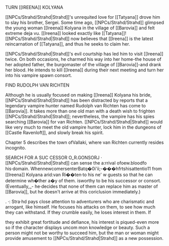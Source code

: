 TURN [[IREENA]] KOLYANA

[[NPCs/Strahd/Strahd|Strahd]]'s unrequited love for [[Tatyana]] drove him to slay his brother, Sergei. Some time ago, [[NPCs/Strahd/Strahd]] glimpsed the young woman [[Ireena]] Kolyana in the village of [[Barovia]] and felt extreme deja vu. [[Ireena]] looked exactly like [[Tatyana]]! [[NPCs/Strahd/Strahd|Strahd]] now believes that [[Ireena]] is the latest reincarnation of [[Tatyana]], and thus he seeks to claim her.

[[NPCs/Strahd/Strahd|Strahd]]'s evil courtship has led him to visit [[Ireena]] twice. On both occasions, he charmed his way into her home-the house of her adopted father, the burgomaster of the village of [[Barovia]]-and drank her blood. He intends to kill [[Ireena]] during their next meeting and turn her into his vampire spawn consort.

FIND RUDOLPH VAN RICHTEN

Although he is usually focused on making [[Ireena]] Kolyana his bride, [[NPCs/Strahd/Strahd|Strahd]] has been distracted by reports that a legendary vampire hunter named Rudolph van Richten has come to [[Barovia]]. It takes more than one old man with a death wish to frighten [[NPCs/Strahd/Strahd|Strahd]]; nevertheless, the vampire has his spies searching [[Barovia]] for van Richten. [[NPCs/Strahd/Strahd|Strahd]] would like very much to meet the old vampire hunter, lock him in the dungeons of [[Castle Ravenloft]], and slowly break his spirit.

Chapter 5 describes the town ofVallaki, where van Richten currently resides incognito.

SEARCH FOR A SUC CESSOR O_R.GONSORJ ·  
[[NPCs/Strahd/Strahd|Strahd]] can sense the a:rrival ofoew.bloodfo his·domain. WhennewcomersenterBatq�0i'ii;-���hfrtshisattentio11 from [[Ireena]] Kolyana arid:van Ri��ten·to his ne' w guests so that he can determine wh�ther a�y of them. isworthy to be his successor or consort. (Eventually,_- he·decides that none of them can replace him as master of [[Barovia]], but he doesn't arrive at this coriclusion immediately.)

. ·: Stra·hd pays close attention to adventurers who are charismatic and arrogant, like himself. He focuses his attacks on them, to see how much they can withstand. If they crumble easily, he loses interest in them. If

they exhibit great fortitude and defiance, his interest is piqued-even more so if the character displays uncom­ mon knowledge or beauty. Such a person might not be worthy to succeed him, but the man or woman might provide amusement to [[NPCs/Strahd/Strahd|Strahd]] as a new possession.


